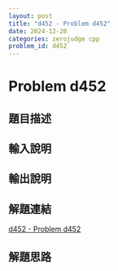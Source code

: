 ```yaml
---
layout: post
title: "d452 - Problem d452"
date: 2024-12-20
categories: zerojudge cpp
problem_id: d452
---
```


# Problem d452

## 題目描述



## 輸入說明



## 輸出說明



## 解題連結

[d452 - Problem d452](https://zerojudge.tw/ShowProblem?problemid=d452)

## 解題思路


